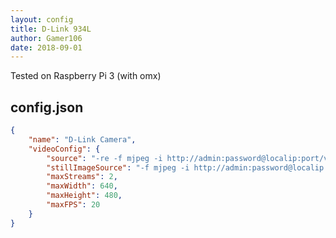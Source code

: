 ```yaml
---
layout: config
title: D-Link 934L
author: Gamer106
date: 2018-09-01
---
```

Tested on Raspberry Pi 3 (with omx)

## config.json

```json
{
	"name": "D-Link Camera",
	"videoConfig": {
		"source": "-re -f mjpeg -i http://admin:password@localip:port/video.cgi",
		"stillImageSource": "-f mjpeg -i http://admin:password@localip:port/image/jpeg.cgi",
		"maxStreams": 2,
		"maxWidth": 640,
		"maxHeight": 480,
		"maxFPS": 20
	}
}
```
